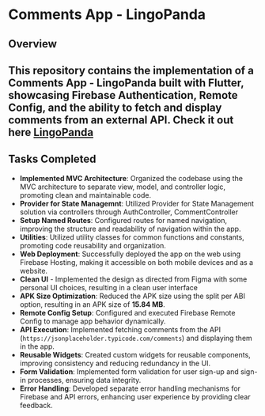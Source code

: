 
# Comments App - LingoPanda

## Overview

This repository contains the implementation of a **Comments App - LingoPanda** built with Flutter, showcasing Firebase Authentication, Remote Config, and the ability to fetch and display comments from an external API. 
Check it out here
[LingoPanda](lingopanda-bhavesh.web.app/)
---

## Tasks Completed

- **Implemented MVC Architecture**: Organized the codebase using the MVC architecture to separate view, model, and controller logic, promoting clean and maintainable code.
- **Provider for State Managemnt**: Utilized Provider for State Management solution via controllers through AuthController, CommentController
- **Setup Named Routes**: Configured routes for named navigation, improving the structure and readability of navigation within the app.
- **Utilities**: Utilized utility classes for common functions and constants, promoting code reusability and organization.
- **Web Deployment**: Successfully deployed the app on the web using Firebase Hosting, making it accessible on both mobile devices and as a website.
- **Clean UI** - Implemented the design as directed from Figma with some personal UI choices, resulting in a clean user interface
- **APK Size Optimization**: Reduced the APK size using the split per ABI option, resulting in an APK size of **15.84 MB**.
- **Remote Config Setup**: Configured and executed Firebase Remote Config to manage app behavior dynamically.
- **API Execution**: Implemented fetching comments from the API (`https://jsonplaceholder.typicode.com/comments`) and displaying them in the app.
- **Reusable Widgets**: Created custom widgets for reusable components, improving consistency and reducing redundancy in the UI.
- **Form Validation**: Implemented form validation for user sign-up and sign-in processes, ensuring data integrity.
- **Error Handling**: Developed separate error handling mechanisms for Firebase and API errors, enhancing user experience by providing clear feedback.


